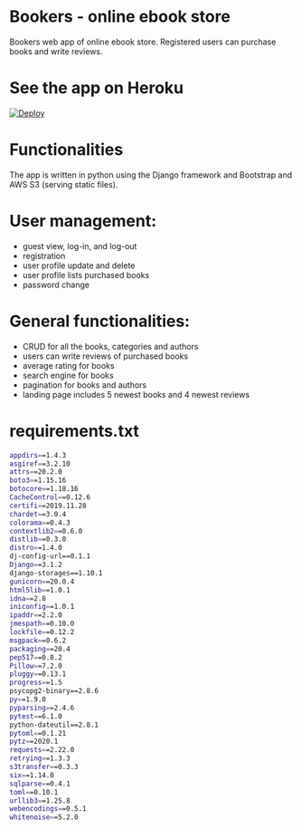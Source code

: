 # Bookers - online ebook store
Bookers web app of online ebook store. Registered users can purchase books and write reviews.

# See the app on Heroku
<a href="https://ebookstorebookers.herokuapp.com">
  <img src="https://www.herokucdn.com/deploy/button.svg" alt="Deploy">
</a>

# Functionalities
The app is written in python using the Django framework and Bootstrap and AWS S3 (serving static files).

# User management:
- guest view, log-in, and log-out
- registration
- user profile update and delete
- user profile lists purchased books
- password change

# General functionalities:
- CRUD for all the books, categories and authors
- users can write reviews of purchased books
- average rating for books
- search engine for books
- pagination for books and authors
- landing page includes 5 newest books and 4 newest reviews

# requirements.txt
```sh
appdirs==1.4.3
asgiref==3.2.10
attrs==20.2.0
boto3==1.15.16
botocore==1.18.16
CacheControl==0.12.6
certifi==2019.11.28
chardet==3.0.4
colorama==0.4.3
contextlib2==0.6.0
distlib==0.3.0
distro==1.4.0
dj-config-url==0.1.1
Django==3.1.2
django-storages==1.10.1
gunicorn==20.0.4
html5lib==1.0.1
idna==2.8
iniconfig==1.0.1
ipaddr==2.2.0
jmespath==0.10.0
lockfile==0.12.2
msgpack==0.6.2
packaging==20.4
pep517==0.8.2
Pillow==7.2.0
pluggy==0.13.1
progress==1.5
psycopg2-binary==2.8.6
py==1.9.0
pyparsing==2.4.6
pytest==6.1.0
python-dateutil==2.8.1
pytoml==0.1.21
pytz==2020.1
requests==2.22.0
retrying==1.3.3
s3transfer==0.3.3
six==1.14.0
sqlparse==0.4.1
toml==0.10.1
urllib3==1.25.8
webencodings==0.5.1
whitenoise==5.2.0
```

